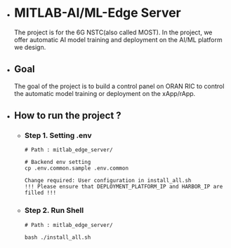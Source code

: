 - # MITLAB-AI/ML-Edge Server
  The project is for the 6G NSTC(also called MOST). In the project, we offer automatic AI model training and deployment on the AI/ML platform we design.
- ## Goal

  The goal of the project is to build a control panel on ORAN RIC to control the automatic model training or deployment on the xApp/rApp.

- ## How to run the project ?

  - ### Step 1. Setting .env

    ```bash=
    # Path : mitlab_edge_server/

    # Backend env setting
    cp .env.common.sample .env.common

    Change required: User configuration in install_all.sh
    !!! Please ensure that DEPLOYMENT_PLATFORM_IP and HARBOR_IP are filled !!!
    ```

  - ### Step 2. Run Shell

    ```bash=
    # Path : mitlab_edge_server/

    bash ./install_all.sh
    ```